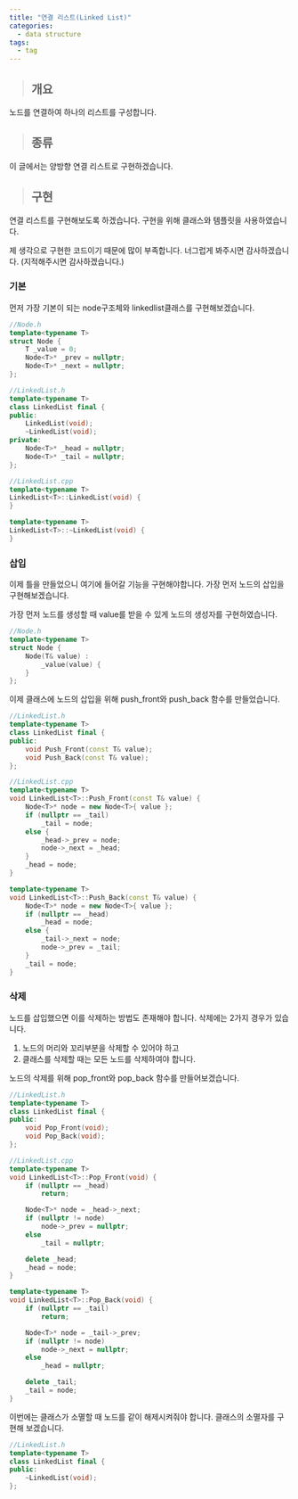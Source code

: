 ```yaml
---
title: "연결 리스트(Linked List)"
categories:
  - data structure
tags:
  - tag
---
```

> ## 개요

노드를 연결하여 하나의 리스트를 구성합니다.

> ## 종류

이 글에서는 양방향 연결 리스트로 구현하겠습니다.

> ## 구현

연결 리스트를 구현해보도록 하겠습니다.
구현을 위해 클래스와 템플릿을 사용하였습니다.

제 생각으로 구현한 코드이기 때문에 많이 부족합니다.
너그럽게 봐주시면 감사하겠습니다.
(지적해주시면 감사하겠습니다.)

### 기본
먼저 가장 기본이 되는
node구조체와 linkedlist클래스를 구현해보겠습니다.
```cpp
//Node.h
template<typename T>
struct Node {
	T _value = 0;
	Node<T>* _prev = nullptr;
	Node<T>* _next = nullptr;
};
```
```cpp
//LinkedList.h
template<typename T>
class LinkedList final {
public:
	LinkedList(void);
	~LinkedList(void);
private:
	Node<T>* _head = nullptr;
	Node<T>* _tail = nullptr;
};
```
```cpp
//LinkedList.cpp
template<typename T>
LinkedList<T>::LinkedList(void) {
}

template<typename T>
LinkedList<T>::~LinkedList(void) {
}
```

### 삽입

이제 틀을 만들었으니 여기에 들어갈 기능을 구현해야합니다.
가장 먼저 노드의 삽입을 구현해보겠습니다.

가장 먼저 노드를 생성할 때 value를 받을 수 있게 노드의 생성자를 구현하였습니다.
```cpp
//Node.h
template<typename T>
struct Node {
	Node(T& value) :
		_value(value) {
	}
};
```

이제 클래스에 노드의 삽입을 위해 push_front와 push_back 함수를 만들었습니다.
```cpp
//LinkedList.h
template<typename T>
class LinkedList final {
public:
	void Push_Front(const T& value);
	void Push_Back(const T& value);
};
```
```cpp
//LinkedList.cpp
template<typename T>
void LinkedList<T>::Push_Front(const T& value) {
	Node<T>* node = new Node<T>{ value };
	if (nullptr == _tail)
		_tail = node;
	else {
		_head->_prev = node;
		node->_next = _head;
	}
	_head = node;
}

template<typename T>
void LinkedList<T>::Push_Back(const T& value) {
	Node<T>* node = new Node<T>{ value };
	if (nullptr == _head)
		_head = node;
	else {
		_tail->_next = node;
		node->_prev = _tail;
	}
	_tail = node;
}
```

### 삭제

노드를 삽입했으면 이를 삭제하는 방법도 존재해야 합니다.
삭제에는 2가지 경우가 있습니다.

1. 노드의 머리와 꼬리부분을 삭제할 수 있어야 하고
2. 클래스를 삭제할 때는 모든 노드를 삭제하여야 합니다.

노드의 삭제를 위해 pop_front와 pop_back 함수를 만들어보겠습니다.
```cpp
//LinkedList.h
template<typename T>
class LinkedList final {
public:
	void Pop_Front(void);
	void Pop_Back(void);
};
```
```cpp
//LinkedList.cpp
template<typename T>
void LinkedList<T>::Pop_Front(void) {
	if (nullptr == _head)
		return;

	Node<T>* node = _head->_next;
	if (nullptr != node)
		node->_prev = nullptr;
	else
		_tail = nullptr;

	delete _head;
	_head = node;
}

template<typename T>
void LinkedList<T>::Pop_Back(void) {
	if (nullptr == _tail)
		return;

	Node<T>* node = _tail->_prev;
	if (nullptr != node)
		node->_next = nullptr;
	else
		_head = nullptr;

	delete _tail;
	_tail = node;
}
```

이번에는 클래스가 소멸할 때 노드를 같이 해제시켜줘야 합니다.
클래스의 소멸자를 구현해 보겠습니다.
```cpp
//LinkedList.h
template<typename T>
class LinkedList final {
public:
	~LinkedList(void);
};
```
